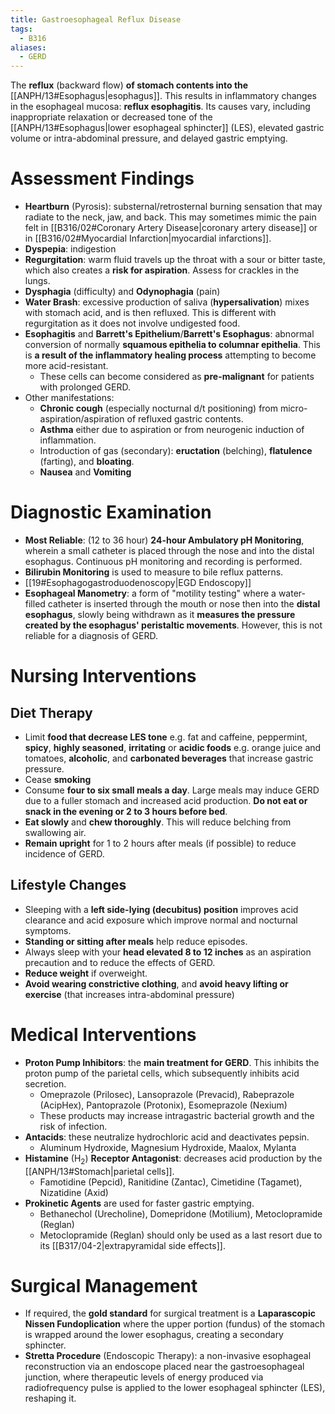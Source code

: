 ```yaml
---
title: Gastroesophageal Reflux Disease
tags:
  - B316
aliases:
  - GERD
---
```

The **reflux** (backward flow) **of stomach contents into the** [[ANPH/13#Esophagus|esophagus]]. This results in inflammatory changes in the esophageal mucosa: **reflux esophagitis**. Its causes vary, including inappropriate relaxation or decreased tone of the [[ANPH/13#Esophagus|lower esophageal sphincter]] (LES), elevated gastric volume or intra-abdominal pressure, and delayed gastric emptying.
# Assessment Findings
- **Heartburn** (Pyrosis): substernal/retrosternal burning sensation that may radiate to the neck, jaw, and back. This may sometimes mimic the pain felt in [[B316/02#Coronary Artery Disease|coronary artery disease]] or in [[B316/02#Myocardial Infarction|myocardial infarctions]].
- **Dyspepia**: indigestion
- **Regurgitation**: warm fluid travels up the throat with a sour or bitter taste, which also creates a **risk for aspiration**. Assess for crackles in the lungs.
- **Dysphagia** (difficulty) and **Odynophagia** (pain)
- **Water Brash**: excessive production of saliva (**hypersalivation**) mixes with stomach acid, and is then refluxed. This is different with regurgitation as it does not involve undigested food.
- **Esophagitis** and **Barrett's Epithelium**/**Barrett's Esophagus**: abnormal conversion of normally **squamous epithelia to columnar epithelia**. This is **a result of the inflammatory healing process** attempting to become more acid-resistant.
	- These cells can become considered as **pre-malignant** for patients with prolonged GERD.
- Other manifestations:
	- **Chronic cough** (especially nocturnal d/t positioning) from micro-aspiration/aspiration of refluxed gastric contents.
	- **Asthma** either due to aspiration or from neurogenic induction of inflammation.
	- Introduction of gas (secondary): **eructation** (belching), **flatulence** (farting), and **bloating**.
	- **Nausea** and **Vomiting**
# Diagnostic Examination
- **Most Reliable**: (12 to 36 hour) **24-hour Ambulatory pH Monitoring**, wherein a small catheter is placed through the nose and into the distal esophagus. Continuous pH monitoring and recording is performed.
- **Bilirubin Monitoring** is used to measure to bile reflux patterns.
- [[19#Esophagogastroduodenoscopy|EGD Endoscopy]]
- **Esophageal Manometry**: a form of "motility testing" where a water-filled catheter is inserted through the mouth or nose then into the **distal esophagus**, slowly being withdrawn as it **measures the pressure created by the esophagus' peristaltic movements**. However, this is not reliable for a diagnosis of GERD.
# Nursing Interventions
## Diet Therapy
- Limit **food that decrease LES tone** e.g. fat and caffeine, peppermint, **spicy**, **highly seasoned**, **irritating** or **acidic foods** e.g. orange juice and tomatoes, **alcoholic**, and **carbonated beverages** that increase gastric pressure.
- Cease **smoking**
- Consume **four to six small meals a day**. Large meals may induce GERD due to a fuller stomach and increased acid production. **Do not eat or snack in the evening or 2 to 3 hours before bed**.
- **Eat slowly** and **chew thoroughly**. This will reduce belching from swallowing air.
- **Remain upright** for 1 to 2 hours after meals (if possible) to reduce incidence of GERD.
## Lifestyle Changes
- Sleeping with a **left side-lying (decubitus) position** improves acid clearance and acid exposure which improve normal and nocturnal symptoms.
- **Standing or sitting after meals** help reduce episodes.
- Always sleep with your **head elevated 8 to 12 inches** as an aspiration precaution and to reduce the effects of GERD.
- **Reduce weight** if overweight.
- **Avoid wearing constrictive clothing**, and **avoid heavy lifting or exercise** (that increases intra-abdominal pressure)
# Medical Interventions
- **Proton Pump Inhibitors**: the **main treatment for GERD**. This inhibits the proton pump of the parietal cells, which subsequently inhibits acid secretion.
	- Omeprazole (Prilosec), Lansoprazole (Prevacid), Rabeprazole (AcipHex), Pantoprazole (Protonix), Esomeprazole (Nexium)
	- These products may increase intragastric bacterial growth and the risk of infection.
- **Antacids**: these neutralize hydrochloric acid and deactivates pepsin.
	- Aluminum Hydroxide, Magnesium Hydroxide, Maalox, Mylanta
- **Histamine** (H<sub>2</sub>) **Receptor Antagonist**: decreases acid production by the [[ANPH/13#Stomach|parietal cells]].
	- Famotidine (Pepcid), Ranitidine (Zantac), Cimetidine (Tagamet), Nizatidine (Axid)
- **Prokinetic Agents** are used for faster gastric emptying.
	- Bethanechol (Urecholine), Domepridone (Motilium), Metoclopramide (Reglan)
	- Metoclopramide (Reglan) should only be used as a last resort due to its [[B317/04-2|extrapyramidal side effects]].
# Surgical Management
- If required, the **gold standard** for surgical treatment is a **Laparascopic Nissen Fundoplication** where the upper portion (fundus) of the stomach is wrapped around the lower esophagus, creating a secondary sphincter.
- **Stretta Procedure** (Endoscopic Therapy): a non-invasive esophageal reconstruction via an endoscope placed near the gastroesophageal junction, where therapeutic levels of energy produced via radiofrequency pulse is applied to the lower esophageal sphincter (LES), reshaping it.